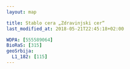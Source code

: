 ```yaml
---
layout: map

title: Stablo cera „Zdravinjski cer“
last_modified_at: 2018-05-21T22:45:18+02:00

WDPA: [555589064]
BioRaS: [315]
geoSrbija:
  L1_182: [115]
---
```

